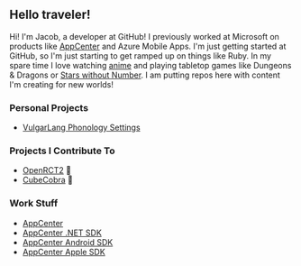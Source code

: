 ## Hello traveler!

Hi! I'm Jacob, a developer at GitHub! I previously worked at Microsoft on products like [AppCenter](https://appcenter.ms/) and Azure Mobile Apps. I'm just getting started at GitHub, so I'm just starting to get ramped up on things like Ruby.  In my spare time I love watching [anime](https://anilist.co/user/thyeggman/) and playing tabletop games like Dungeons & Dragons or [Stars without Number](https://www.drivethrurpg.com/product/226996/Stars-Without-Number-Revised-Edition).  I am putting repos here with content I'm creating for new worlds!

### Personal Projects

- [VulgarLang Phonology Settings](https://github.com/thyeggman/vulgarlang-phonology-sets)

### Projects I Contribute To

- [OpenRCT2](https://github.com/OpenRCT2/OpenRCT2) 🎢
- [CubeCobra](https://github.com/dekkerglen/CubeCobra) 🐍

### Work Stuff

- [AppCenter](https://github.com/microsoft/appcenter)
- [AppCenter .NET SDK](https://github.com/microsoft/appcenter-sdk-dotnet)
- [AppCenter Android SDK](https://github.com/microsoft/appcenter-sdk-android)
- [AppCenter Apple SDK](https://github.com/microsoft/appcenter-sdk-apple)
